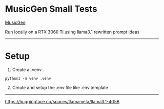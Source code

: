 # MusicGen Small Tests

[MusicGen](https://huggingface.co/facebook/musicgen-small)

Run locally on a RTX 3060 Ti using llama3.1 rewritten prompt ideas

---

# Setup 

1. Create a .venv

```
python3 -m venv .venv
```

2. Create and setup the .env file like .env.template

---

https://huggingface.co/spaces/llamameta/llama3.1-405B